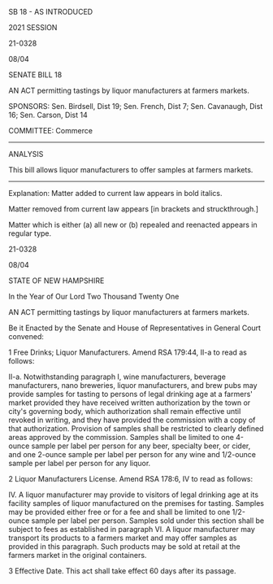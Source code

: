  SB 18 - AS INTRODUCED

 

 

2021 SESSION

 21-0328

 08/04

 

SENATE BILL 18

 

AN ACT permitting tastings by liquor manufacturers at farmers markets.

 

SPONSORS: Sen. Birdsell, Dist 19; Sen. French, Dist 7; Sen. Cavanaugh, Dist 16; Sen. Carson, Dist 14

 

COMMITTEE: Commerce

 

-----------------------------------------------------------------

 

ANALYSIS

 

 This bill allows liquor manufacturers to offer samples at farmers markets.

 

- - - - - - - - - - - - - - - - - - - - - - - - - - - - - - - - - - - - - - - - - - - - - - - - - - - - - - - - - - - - - - - - - - - - - - - - - - - 

 

Explanation: Matter added to current law appears in bold italics.

 Matter removed from current law appears [in brackets and struckthrough.]

 Matter which is either (a) all new or (b) repealed and reenacted appears in regular type.

 21-0328

 08/04

 

STATE OF NEW HAMPSHIRE

 

In the Year of Our Lord Two Thousand Twenty One

 

AN ACT permitting tastings by liquor manufacturers at farmers markets.

 

 

Be it Enacted by the Senate and House of Representatives in General Court convened:

 

 1 Free Drinks; Liquor Manufacturers. Amend RSA 179:44, II-a to read as follows:

 II-a. Notwithstanding paragraph I, wine manufacturers, beverage manufacturers, nano breweries, liquor manufacturers, and brew pubs may provide samples for tasting to persons of legal drinking age at a farmers' market provided they have received written authorization by the town or city's governing body, which authorization shall remain effective until revoked in writing, and they have provided the commission with a copy of that authorization. Provision of samples shall be restricted to clearly defined areas approved by the commission. Samples shall be limited to one 4-ounce sample per label per person for any beer, specialty beer, or cider, and one 2-ounce sample per label per person for any wine and 1/2-ounce sample per label per person for any liquor.

 2 Liquor Manufacturers License. Amend RSA 178:6, IV to read as follows:

 IV. A liquor manufacturer may provide to visitors of legal drinking age at its facility samples of liquor manufactured on the premises for tasting. Samples may be provided either free or for a fee and shall be limited to one 1/2-ounce sample per label per person. Samples sold under this section shall be subject to fees as established in paragraph VI. A liquor manufacturer may transport its products to a farmers market and may offer samples as provided in this paragraph. Such products may be sold at retail at the farmers market in the original containers.

 3 Effective Date. This act shall take effect 60 days after its passage.

